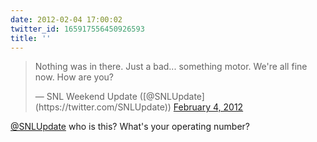 ```yaml
---
date: 2012-02-04 17:00:02
twitter_id: 165917556450926593
title: ''
---
```


<blockquote class="twitter-tweet"><p lang="en" dir="ltr">Nothing was in there. Just a bad... something motor. We&#39;re all fine now. How are you?</p>&mdash; SNL Weekend Update ([@SNLUpdate](https://twitter.com/SNLUpdate)) <a href="https://twitter.com/SNLUpdate/status/165916699923714049?ref_src=twsrc%5Etfw">February 4, 2012</a></blockquote>
<script async src="https://platform.twitter.com/widgets.js" charset="utf-8"></script>

[@SNLUpdate](https://twitter.com/SNLUpdate) who is this? What's your operating number?
